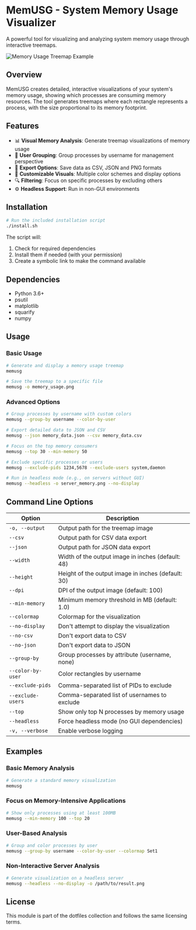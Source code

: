 # MemUSG - System Memory Usage Visualizer

A powerful tool for visualizing and analyzing system memory usage through interactive treemaps.

![Memory Usage Treemap Example](https://i.imgur.com/QpOeG8x.png)

## Overview

MemUSG creates detailed, interactive visualizations of your system's memory usage, showing which processes are consuming memory resources. The tool generates treemaps where each rectangle represents a process, with the size proportional to its memory footprint.

## Features

- 📊 **Visual Memory Analysis**: Generate treemap visualizations of memory usage
- 👥 **User Grouping**: Group processes by username for management perspective
- 📄 **Export Options**: Save data as CSV, JSON and PNG formats
- 🎨 **Customizable Visuals**: Multiple color schemes and display options
- 🔍 **Filtering**: Focus on specific processes by excluding others
- ⚙️ **Headless Support**: Run in non-GUI environments

## Installation

```bash
# Run the included installation script
./install.sh
```

The script will:
1. Check for required dependencies
2. Install them if needed (with your permission)
3. Create a symbolic link to make the command available

## Dependencies

- Python 3.6+
- psutil
- matplotlib
- squarify
- numpy

## Usage

### Basic Usage

```bash
# Generate and display a memory usage treemap
memusg

# Save the treemap to a specific file
memusg -o memory_usage.png
```

### Advanced Options

```bash
# Group processes by username with custom colors
memusg --group-by username --color-by-user

# Export detailed data to JSON and CSV
memusg --json memory_data.json --csv memory_data.csv

# Focus on the top memory consumers
memusg --top 30 --min-memory 50

# Exclude specific processes or users
memusg --exclude-pids 1234,5678 --exclude-users system,daemon

# Run in headless mode (e.g., on servers without GUI)
memusg --headless -o server_memory.png --no-display
```

## Command Line Options

| Option | Description |
|--------|-------------|
| `-o, --output` | Output path for the treemap image |
| `--csv` | Output path for CSV data export |
| `--json` | Output path for JSON data export |
| `--width` | Width of the output image in inches (default: 48) |
| `--height` | Height of the output image in inches (default: 30) |
| `--dpi` | DPI of the output image (default: 100) |
| `--min-memory` | Minimum memory threshold in MB (default: 1.0) |
| `--colormap` | Colormap for the visualization |
| `--no-display` | Don't attempt to display the visualization |
| `--no-csv` | Don't export data to CSV |
| `--no-json` | Don't export data to JSON |
| `--group-by` | Group processes by attribute (username, none) |
| `--color-by-user` | Color rectangles by username |
| `--exclude-pids` | Comma-separated list of PIDs to exclude |
| `--exclude-users` | Comma-separated list of usernames to exclude |
| `--top` | Show only top N processes by memory usage |
| `--headless` | Force headless mode (no GUI dependencies) |
| `-v, --verbose` | Enable verbose logging |

## Examples

### Basic Memory Analysis

```bash
# Generate a standard memory visualization
memusg
```

### Focus on Memory-Intensive Applications

```bash
# Show only processes using at least 100MB
memusg --min-memory 100 --top 20
```

### User-Based Analysis

```bash
# Group and color processes by user
memusg --group-by username --color-by-user --colormap Set1
```

### Non-Interactive Server Analysis

```bash
# Generate visualization on a headless server
memusg --headless --no-display -o /path/to/result.png
```

## License

This module is part of the dotfiles collection and follows the same licensing terms.